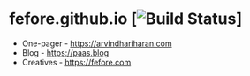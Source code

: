 # fefore.github.io [![Build Status](https://travis-ci.com/fefore/fefore.github.io.svg?branch=master)]

- One-pager - https://arvindhariharan.com
- Blog - https://paas.blog
- Creatives - https://fefore.com
